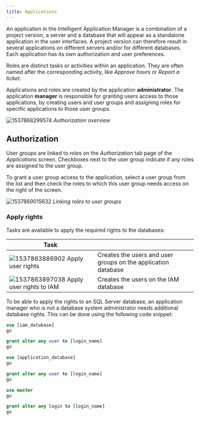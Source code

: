 ```yaml
---
title: Applications
---
```


An application in the Intelligent Application Manager is a combination of a project version, a server and a database that will appear as a standalone application in the user interfaces. A project version can therefore result in several applications on different servers and/or for different databases. Each application has its own authorization and user preferences. 

Roles are distinct tasks or activities within an application. They are often named after the corresponding activity, like *Approve hours* or *Report a ticket*.

Applications and roles are created by the application **administrator**. The application **manager** is responsible for granting users access to those applications, by creating users and user groups and assigning roles for specific applications to those user groups. 

![1537868299574](assets/sf/1537868299574.png)
*Authorization overview*

## Authorization

User groups are linked to roles on the *Authorization* tab page of the *Applications* screen. Checkboxes next to the user group indicate if any roles are assigned to the user group.

To grant a user group access to the application, select a user group from the list and then check the roles to which this user group needs access on the right of the screen. 

![1537869015632](assets/sf/1537869015632.png)
*Linking roles to user groups*

### Apply rights

Tasks are available to apply the required rights to the databases:

| Task                                                         |                                                              |
| ------------------------------------------------------------ | ------------------------------------------------------------ |
| ![1537863886902](assets/sf/1537863886902.png) Apply user rights | Creates the users and user groups on the application database |
| ![1537863897038](assets/sf/1537863897038.png) Apply user rights to IAM | Creates the users on the IAM database                        |

To be able to apply the rights to an SQL Server database, an application manager who is not a database system administrator needs additional database rights. This can be done using the following code snippet:

```sql
use [iam_database]
go

grant alter any user to [login_name]
go

use [application_database]
go

grant alter any user to [login_name]
go

use master
go

grant alter any login to [login_name]
go
```

